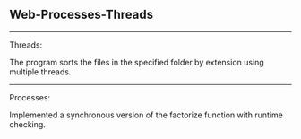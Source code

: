 ## Web-Processes-Threads

----------------------------------------------------------------------------------------------------------
Threads:

The program sorts the files in the specified folder by extension using multiple threads.

----------------------------------------------------------------------------------------------------------

Processes:

Implemented a synchronous version of the factorize function with runtime checking.
